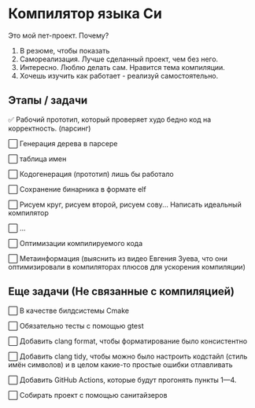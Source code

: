 # Компилятор языка Си
Это мой пет-проект. Почему?
1) В резюме, чтобы показать
2) Самореализация. Лучше сделанный проект, чем без него.
3) Интересно. Люблю делать сам. Нравится тема компиляции.
4) Хочешь изучить как работает - реализуй самостоятельно.

## Этапы / задачи
✅ Рабочий прототип, который проверяет худо бедно код на корректность. (парсинг)

⬜️ Генерация дерева в парсере 

⬜️ таблица имен

⬜️ Кодогенерация (прототип) лишь бы работало

⬜️ Сохранение бинарника в формате elf

⬜️ Рисуем круг, рисуем второй, рисуем сову... Написать идеальный компилятор

⬜️ ...

⬜️ Оптимизации компилируемого кода

⬜️ Метаинформация (выяснить из видео Евгения Зуева, что они оптимизировали в компиляторах плюсов для ускорения компиляции)
## Еще задачи (Не связанные с компиляцией)

⬜️ В качестве билдсистемы Cmake

⬜️ Обязательно тесты с помощью gtest

⬜️ Добавить clang format, чтобы форматирование было консистентно

⬜️ Добавить clang tidy, чтобы можно было настроить кодстайл (стиль имён символов) и в целом какие-то простые ошибки отлавливать

⬜️ Добавить GitHub Actions, которые будут прогонять пункты 1—4. 

⬜️ Собирать проект с помощью санитайзеров

